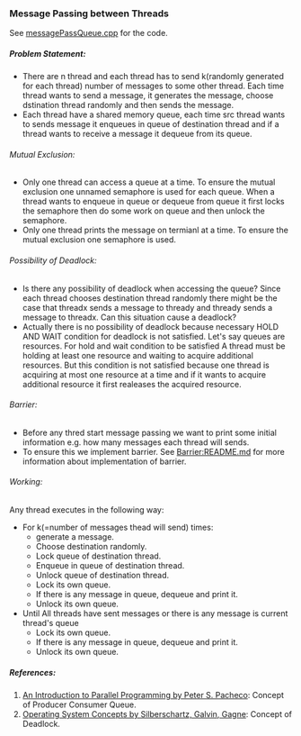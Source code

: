 ### Message Passing between Threads
See [messagePassQueue.cpp](messagePassQueue.cpp) for the code.
##### Problem Statement:
- There are n thread and each thread has to send k(randomly generated for each thread) number of messages to some other thread. Each time thread wants to send a message, it generates the message, choose dstination thread randomly and then sends the message.
- Each thread have a shared memory queue, each time src thread wants to sends message it enqueues in queue of destination thread and if a thread wants to receive a message it dequeue from its queue.

###### Mutual Exclusion:
- Only one thread can access a queue at a time. To ensure the mutual exclusion one unnamed semaphore is used for each queue. When a thread wants to enqueue in queue or dequeue from queue it first locks the semaphore then do some work on queue and then unlock the semaphore.
- Only one thread prints the message on termianl at a time. To ensure the mutual exclusion one semaphore is used.

###### Possibility of Deadlock:
- Is there any possibility of deadlock when accessing the queue? Since each thread chooses destination thread randomly there might be the case that threadx sends a message to thready and thready sends a message to threadx. Can this situation cause a deadlock?
- Actually there is no possibility of deadlock because necessary HOLD AND WAIT condition for deadlock is not satisfied. Let's say queues are resources. For hold and wait condition to be satisfied A thread must be holding at least one resource and waiting to acquire additional resources. But this condition is not satisfied because one thread is acquiring at most one resource at a time and if it wants to acquire additional resource it first realeases the acquired resource. 

###### Barrier: 
- Before any thred start message passing we want to print some initial information e.g. how many messages each thread will sends.
- To ensure this we implement barrier. See [Barrier:README.md](../thread_barrier/README.md) for more information about implementation of barrier.

###### Working:
Any thread executes in the following way:
- For k(=number of messages thead will send) times:
  - generate a message.
  - Choose destination randomly.
  - Lock queue of destination thread.
  - Enqueue in queue of destination thread.
  - Unlock queue of destination thread.
  - Lock its own queue.
  - If there is any message in queue, dequeue and print it.
  - Unlock its own queue.
- Until All threads have sent messages or there is any message is current thread's queue
  - Lock its own queue.
  - If there is any message in queue, dequeue and print it.
  - Unlock its own queue.
  
##### References:
1. [An Introduction to Parallel Programming by Peter S. Pacheco](https://www.amazon.in/Introduction-Parallel-Programming-Peter-Pacheco/dp/0123742609): Concept of Producer Consumer Queue.
2. [Operating System Concepts by Silberschartz, Galvin, Gagne](https://www.amazon.in/Operating-System-Concepts-Abraham-Silberschatz/dp/0470128720): Concept of Deadlock.

